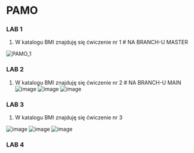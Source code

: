 # PAMO 

### LAB 1
1. W katalogu BMI znajduję się ćwiczenie nr 1 # NA BRANCH-U MASTER

![PAMO_1](https://user-images.githubusercontent.com/56222962/224796818-580ef0e9-575c-4b20-b81c-45c330d94681.png)


### LAB 2
1. W katalogu BMI znajduję się ćwiczenie nr 2 # NA BRANCH-U MAIN
![image](https://user-images.githubusercontent.com/56222962/229191196-32c9fa9c-63f9-4ee9-bf7d-25bbf51cd08a.png)
![image](https://user-images.githubusercontent.com/56222962/229191212-f16e4dde-8f36-4e6b-9988-ceaec4fe83be.png)
![image](https://user-images.githubusercontent.com/56222962/229191230-98f42f3c-b3aa-4e4b-b389-536eb35c3e37.png)

### LAB 3
1. W katalogu BMI znajduję się ćwiczenie nr 3

![image](https://user-images.githubusercontent.com/56222962/233803747-2ad1c54e-b8cd-49de-b858-cb44d44d2c33.png)
![image](https://user-images.githubusercontent.com/56222962/233803751-ee0775c7-80b4-4de8-8daf-78a4565fa73e.png)
![image](https://user-images.githubusercontent.com/56222962/233803753-29a53f13-3186-4375-872e-7cbb819b4db2.png)



### LAB 4
